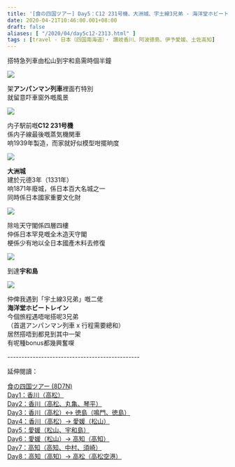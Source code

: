 ```yaml
---
title: '[食の四国ツアー] Day5：C12 231号機、大洲城、宇土線3兄弟 - 海洋堂ホビートレイン'
date: 2020-04-21T10:46:00.001+08:00
draft: false
aliases: [ "/2020/04/day5c12-2313.html" ]
tags : [travel - 日本（四国南海道）・ 讚岐香川、阿波徳島、伊予愛媛、土佐高知]
---
```


搭特急列車由松山到宇和島需時個半鐘  

![](https://yxmoig.ch.files.1drv.com/y4mpyShC-1Y5RNKSE5deUkP7EZ1VQ1Zt523GNZuNj__3uA4P5X-HKAXpoyqTmcO9v0-pJ-ftZV6h64MvyIMMJ1T6bbufTGQF9f1s1QzfpO1-104Bwc5TUBC7Q-M79MW02JT1KCfSaZlzsyNfsueCRSxXy6PWUtN5ro4Xj-9AxbXA1xCV50AIrPTAnLXtxviDg5QrjNT8ffmk9MZPBpYBMdjUQ?width=660&height=372&cropmode=none)

架**アンパンマン列車**裡面冇特別  
就留意吓車窗外嘅風景  

![](https://yxmnig.ch.files.1drv.com/y4mPwR4sBqWaQAKbTXSb3Dvze-Y8zGIGKP8OJISbtZZNRgRZUdAU25Tqocd_9-8y__Uqae2AYSt2rA_R8kof42QrqiX9JXuhbCu_07_umwedTgresh55bqJmWp1Pk4TGROWNVyBbHQeVVfgq_zrlGfrWJboDIT9BjL_P3HhvvWG-nldypg3tXV0lU2LvWAcbhAD4tuDptLLzgZ0q3FP-Y44aA?width=660&height=372&cropmode=none)

内子駅前嘅**C12 231号機**  
係内子線最後嘅蒸気機関車  
响1939年製造，而家就好似模型咁擺晌度  

![](/images/shikoku5c.jpg)

**大洲城**  
建於元德3年（1331年）  
响1871年廢城，係日本百大名城之一  
同時係日本國家重要文化財  

![](https://0hmuig.ch.files.1drv.com/y4mp60fRxZF-kl_qxUzL85AhgPhJzZ0C6-R-SpPJPjfTJyBxghiME_OzRU7xgbfxo4St0msRpYGhFcRscgCQ_Rf_rKUKv9slA31lVrXgbxudIYZgLThZuoBwW0hCLQW3ib2d9H1NdBep7CBgOC1B5QEjx6GrvuxLMdNk9QC3eKF9tHbDoHbJ8f-f8TWkdBOa8F_z-2yr3c8k0sDyMm6TjzgTA?width=660&height=372&cropmode=none)

除咗天守閣係四層四樓  
仲係日本罕見嘅全木造天守閣  
梗係少有地以全日本國產木料去修復  

![](https://0hmnig.ch.files.1drv.com/y4m-Z7vXvn7mwIhHGjENHt2HHuJH7ToB6YXfpJY9u21mbKesds1gwQL5TgE8dfxCN0j0jWFKDECsEbEFGIQcALAP04CwgjHGzCyAAclexcRV7T2Iabj8Dw2u1IICYFOWfgPZQKu22-WjvsrlF_1Eey7Xb4bxVWQZSsuYRwzaxm-9JV0isXWnCMXM4afFucFBtVz7ZNwAPuh2gk-_0Yemlhx2w?width=660&height=372&cropmode=none)

到達**宇和島**  

![](https://0hmqig.ch.files.1drv.com/y4m1-F8y5mMH1wr_NZ-A4m3ZbvQek3Fn9DaU2G2AnemFtVlZZQUUZPbn6wg7AC1lcM30D_X0PYbataYavWbPeWv26PYZe_-n5XvvLzlH2qhWaBpqNuY0UUayyzcuGhXE3Q1iI0cNa0uviyH27PVopCGcMt4SxllWIHaSgXh3LEL1u3kAysUpskA5iMLozZORfbI6Cj1UatFu8qD14pyiEGBtQ?width=660&height=372&cropmode=none)

仲俾我遇到「宇土線3兄弟」嘅二佬  
**海洋堂ホビートレイン**  
今個旅程遇唔啱搭呢3兄弟  
（首選アンパンマン列車 x 行程需要總和）  
居然搭唔到都見到其中一架  
有呢種bonus都幾興奮㗎  
  
\-----------------------------------------------  
  

延伸閱讀：

[食の四国ツアー (8D7N)](https://www.hidie.net/2020/05/8d7n.html)  
[Day1：香川（高松）](https://www.hidie.net/2017/08/day1.html)  
[Day2：香川（高松、丸亀、琴平）](https://www.hidie.net/2017/08/day2.html)  
[Day3：香川（高松）↔ 徳島（鳴門、徳島）](https://www.hidie.net/2017/08/day3.html)  
[Day4：香川（高松）→ 愛媛（松山）](https://www.hidie.net/2017/08/day4.html)  
[Day5：愛媛（松山、宇和島）](https://www.hidie.net/2017/08/day5.html)  
[Day6：愛媛（松山）→ 高知（高知）](https://www.hidie.net/2017/08/day6.html)  
[Day7：高知（高知、中村、須崎）](https://www.hidie.net/2017/08/day7.html)  
[Day8：高知（高知）→ 高松（高松空港）](https://www.hidie.net/2017/08/day8.html)